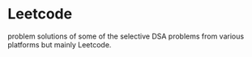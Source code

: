 # Leetcode
problem solutions of some of the selective DSA problems from various platforms but mainly Leetcode.
